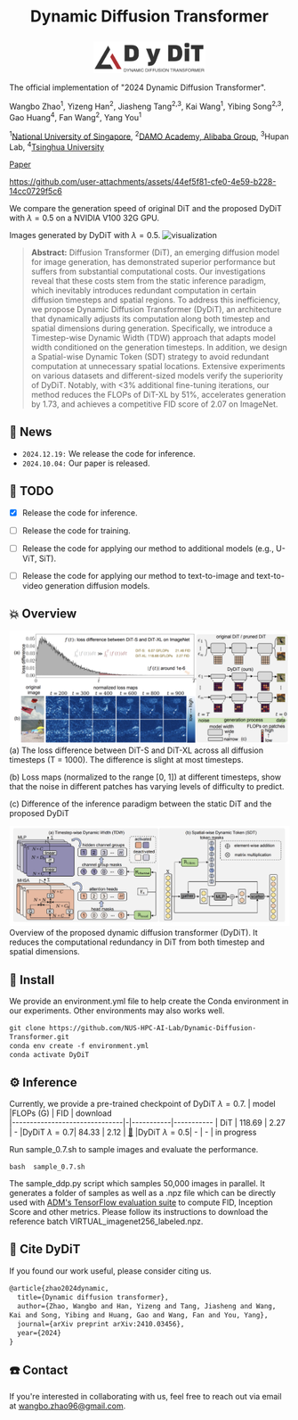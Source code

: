 <h1 align="center"> <p>Dynamic Diffusion Transformer</p></h1>

<p align="center">
  <picture>
    <img width="40%" alt="Dynamic Diffusion Transformer" src="./assets/logo.png">
  </picture>
</p>

The official implementation of "2024 Dynamic Diffusion Transformer".


Wangbo Zhao<sup>1</sup>, Yizeng Han<sup>2</sup>,  Jiasheng Tang<sup>2,3</sup>,  Kai Wang<sup>1</sup>, Yibing Song<sup>2,3</sup>, Gao Huang<sup>4</sup>, Fan Wang<sup>2</sup>, Yang You<sup>1</sup>

<sup>1</sup>[National University of Singapore](https://www.nus.edu.sg/), <sup>2</sup>[DAMO Academy, Alibaba Group](https://damo.alibaba.com/?language=zh), <sup>3</sup>Hupan Lab, <sup>4</sup>[Tsinghua University](https://www.tsinghua.edu.cn/)

[Paper](https://arxiv.org/html/2410.03456v1)

https://github.com/user-attachments/assets/44ef5f81-cfe0-4e59-b228-14cc0729f5c6

We compare the generation speed of original DiT and the proposed DyDiT with $\lambda=0.5$ on a NVIDIA V100 32G GPU.



Images generated by DyDiT with $\lambda=0.5$.
![visualization](assets/visualization.png)



> **Abstract:**
Diffusion Transformer (DiT), an emerging diffusion model for image generation, has demonstrated superior performance but suffers from substantial computational costs. Our investigations reveal that these costs stem from the static inference paradigm, which inevitably introduces redundant computation in certain diffusion timesteps and spatial regions. To address this inefficiency, we propose Dynamic Diffusion Transformer (DyDiT), an architecture that dynamically adjusts its computation along both timestep and spatial dimensions during generation. Specifically, we introduce a Timestep-wise Dynamic Width (TDW) approach that adapts model width conditioned on the generation timesteps. In addition, we design a Spatial-wise Dynamic Token (SDT) strategy to avoid redundant computation at unnecessary spatial locations. Extensive experiments on various datasets and different-sized models verify the superiority of DyDiT. Notably, with <3% additional fine-tuning iterations, our method reduces the FLOPs of DiT-XL by 51%, accelerates generation by 1.73, and achieves a competitive FID score of 2.07 on ImageNet.


## 🚀 News
- `2024.12.19:` We release the code for inference. 
- `2024.10.04:` Our paper is released.

## 🎯 TODO
- [x] Release the code for inference.

- [ ] Release the code for training.

- [ ] Release the code for applying our method to additional models (e.g., U-ViT, SiT).

- [ ] Release the code for applying our method to text-to-image and text-to-video generation diffusion models.


## 💥 Overview
![motivation](assets/motivation.png)
(a) The loss difference between DiT-S and DiT-XL across all diffusion timesteps (T = 1000). The difference is slight at most timesteps.

(b) Loss maps (normalized to the range [0, 1]) at different timesteps, show that the noise in different patches has varying levels of difficulty to predict. 

(c) Difference of the inference paradigm between the static DiT and the proposed DyDiT

![model](assets/model.png)
Overview of the proposed dynamic diffusion transformer (DyDiT). It reduces the
computational redundancy in DiT from both timestep and spatial dimensions.

## 🔨 Install

We provide an environment.yml file to help create the Conda environment in our experiments. Other environments may also works well.

```
git clone https://github.com/NUS-HPC-AI-Lab/Dynamic-Diffusion-Transformer.git
conda env create -f environment.yml
conda activate DyDiT
```


## ⚙️ Inference
Currently, we provide a pre-trained checkpoint of DyDiT $\lambda=0.7$.
| model                     |FLOPs (G) | FID    | download    
|-------------------------------|-|-----------|-----------
| DiT | 118.69 | 2.27 | - 
|DyDiT $\lambda=0.7$| 84.33 |  2.12 | [🤗](https://huggingface.co/heisejiasuo/DyDiT/resolve/main/dydit_0.7.pth?download=true)
|DyDiT $\lambda=0.5$| - |  - | in progress


Run sample_0.7.sh to sample images and evaluate the performance.
```
bash  sample_0.7.sh
```

The sample_ddp.py script which samples 50,000 images in parallel. It generates a folder of samples as well as a .npz file which can be directly used with [ADM's TensorFlow evaluation suite](https://github.com/openai/guided-diffusion/tree/main/evaluations) to compute FID, Inception Score and other metrics.  Please follow its instructions to download the reference batch VIRTUAL_imagenet256_labeled.npz.













## 🤔 Cite DyDiT
If you found our work useful, please consider citing us.
```
@article{zhao2024dynamic,
  title={Dynamic diffusion transformer},
  author={Zhao, Wangbo and Han, Yizeng and Tang, Jiasheng and Wang, Kai and Song, Yibing and Huang, Gao and Wang, Fan and You, Yang},
  journal={arXiv preprint arXiv:2410.03456},
  year={2024}
}
```

## ☎️ Contact
If you're interested in collaborating with us, feel free to reach out via email at wangbo.zhao96@gmail.com.

